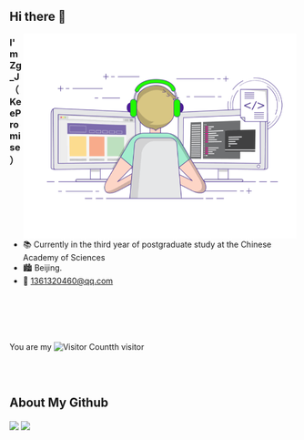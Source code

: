 ## Hi there 👋
<img align="right" top='60' alt="GIF" src="https://github.com/KeeProMise/KeeProMise/blob/master/picture/gif3.gif" width="480"/>



### I'm Zg_J（KeePromise）

<br/>

- 📚 Currently in the third year of postgraduate study at the Chinese Academy of Sciences
- 🏙️ Beijing.
- 📮 1361320460@qq.com
  <br/>
  <br/>
  <br/>
  <br/>
  <br/>
  <br/>

You are my ![Visitor Count](https://profile-counter.glitch.me/KeeProMise/count.svg)th visitor

<br/>
<br/>


## About My Github

<!--[![Top Langs](https://github-readme-stats-keepromise.vercel.app/api/top-langs/?username=KeeProMise&layout=compact&langs_count=8&theme=cobalt)](https://github.com/KeeProMise/github-readme-stats)
[![Top Langs](https://github-readme-stats-keepromise.vercel.app/api?username=KeeProMise&show_icons=true&theme=cobalt)](https://github.com/KeeProMise/github-readme-stats)-->

<div align="left">
<img height='180' src="https://github-readme-stats-keepromise.vercel.app/api/top-langs/?username=KeeProMise&hide=html,css,Jupyter+Notebook,ruby,javascript,Makefile,Less,TypeScript,Starlark,Groovy,Shell,Batchfile&layout=compact&langs_count=8&theme=cobalt" align="center" />
<img height='180' src="https://github-readme-stats-keepromise.vercel.app/api?username=KeeProMise&show_icons=true&theme=cobalt" align="center" />
</div>  

<br/>  

